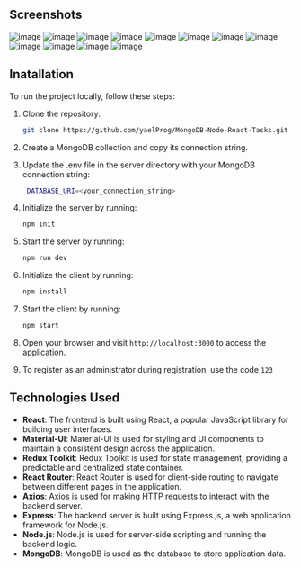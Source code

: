 ## Screenshots

![image](https://github.com/yaelProg/MongoDB-Node-React-Tasks/assets/156606079/40b79217-7c05-4a3d-bd7d-825ee3f8171b)
![image](https://github.com/yaelProg/MongoDB-Node-React-Tasks/assets/156606079/7621d7db-e695-4515-8f78-94e83e248ed0)
![image](https://github.com/yaelProg/MongoDB-Node-React-Tasks/assets/156606079/7fd8c3b8-b7ec-4cab-87a9-794f99a53b22)
![image](https://github.com/yaelProg/MongoDB-Node-React-Tasks/assets/156606079/4a4e3d82-81b0-4a3c-892d-a036969cd5c5)
![image](https://github.com/yaelProg/MongoDB-Node-React-Tasks/assets/156606079/8783e85e-33c4-41e1-9505-08cb7b6e097b)
![image](https://github.com/yaelProg/MongoDB-Node-React-Tasks/assets/156606079/63e45f5a-72bc-49fc-a07e-37aee9d9da04)
![image](https://github.com/yaelProg/MongoDB-Node-React-Tasks/assets/156606079/92f34156-8aba-4aa9-8bdb-9786f1da76a1)
![image](https://github.com/yaelProg/MongoDB-Node-React-Tasks/assets/156606079/bfe0f81c-ae34-488e-b75e-f976d5f9a783)
![image](https://github.com/yaelProg/MongoDB-Node-React-Tasks/assets/156606079/024e7e20-f9d8-4b91-aeef-d74d7feee4f1)
![image](https://github.com/yaelProg/MongoDB-Node-React-Tasks/assets/156606079/8a0b9656-73e3-413a-9cbe-a8503eef8b61)
![image](https://github.com/yaelProg/MongoDB-Node-React-Tasks/assets/156606079/e04fb8a5-972f-4d27-9f15-1d2352ff6f64)
![image](https://github.com/yaelProg/MongoDB-Node-React-Tasks/assets/156606079/b083d4e6-d6a4-4721-8f73-86ad3e8e8f3d)


## Inatallation

To run the project locally, follow these steps:

1. Clone the repository:

   ```bash
   git clone https://github.com/yaelProg/MongoDB-Node-React-Tasks.git

2. Create a MongoDB collection and copy its connection string.

3. Update the .env file in the server directory with your MongoDB connection string:
   ```bash
    DATABASE_URI=<your_connection_string>

4. Initialize the server by running:

   ```bash
   npm init
   
5. Start the server by running:

   ```bash
   npm run dev

6. Initialize the client by running:

   ```bash
   npm install
   
5. Start the client by running:

   ```bash
   npm start

6. Open your browser and visit `http://localhost:3000` to access the application.
7. To register as an administrator during registration, use the code    `123`


## Technologies Used

- **React**: The frontend is built using React, a popular JavaScript library for building user interfaces.
- **Material-UI**: Material-UI is used for styling and UI components to maintain a consistent design across the application.
- **Redux Toolkit**: Redux Toolkit is used for state management, providing a predictable and centralized state container.
- **React Router**: React Router is used for client-side routing to navigate between different pages in the application.
- **Axios**: Axios is used for making HTTP requests to interact with the backend server.
- **Express**: The backend server is built using Express.js, a web application framework for Node.js.
- **Node.js**: Node.js is used for server-side scripting and running the backend logic.
- **MongoDB**: MongoDB is used as the database to store application data.


